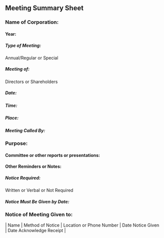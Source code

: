 ## Meeting Summary Sheet
### Name of Corporation:

#### Year: 

##### Type of Meeting:

Annual/Regular or Special

##### Meeting of:

Directors or Shareholders

##### Date:
##### Time:
##### Place:
##### Meeting Called By:


### Purpose:


#### Committee or other reports or presentations:

#### Other Reminders or Notes:


##### Notice Required:

Written or Verbal or Not Required

##### Notice Must Be Given by Date:


### Notice of Meeting Given to:

|  Name  |  Method of Notice  |  Location or Phone Number  |  Date Notice Given  |  Date Acknowledge Receipt  |


